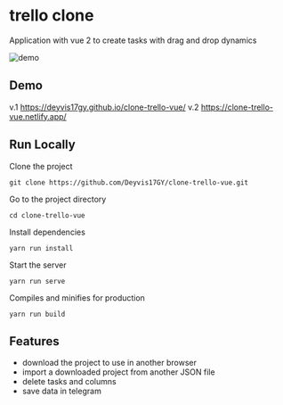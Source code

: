 # trello clone

Application with vue 2 to create tasks with drag and drop dynamics

![demo](./docs/img/demo.gif)

## Demo

v.1 https://deyvis17gy.github.io/clone-trello-vue/
v.2 https://clone-trello-vue.netlify.app/

## Run Locally

Clone the project

```
git clone https://github.com/Deyvis17GY/clone-trello-vue.git
```

Go to the project directory

```
cd clone-trello-vue
```

Install dependencies

```
yarn run install
```

Start the server

```
yarn run serve
```

Compiles and minifies for production

```
yarn run build
```

## Features

- download the project to use in another browser
- import a downloaded project from another JSON file
- delete tasks and columns
- save data in telegram
